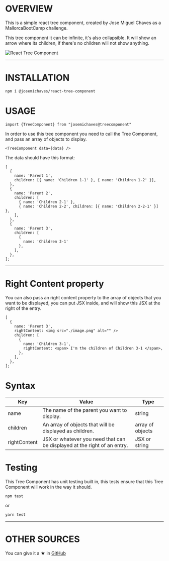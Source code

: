 # OVERVIEW

This is a simple react tree component, created by Jose Miguel Chaves as a MallorcaBootCamp challenge.

This tree component it can be infinite, it's also collapsible. It will show an arrow where its children, if there's no children will not show anything.

![React Tree Component](https://media.giphy.com/media/Bl53NIBGBNQUSVJsaO/giphy.gif)

---

# INSTALLATION

`npm i @josemichaves/react-tree-component`

# USAGE

`import {TreeComponent} from "josemichaves@treecomponent"`

In order to use this tree component you need to call the Tree Component, and pass an array of objects to display.

`<TreeComponent data={data} />`

The data should have this format:

```
[
  {
    name: 'Parent 1',
    children: [{ name: 'Children 1-1' }, { name: 'Children 1-2' }],
  },
  {
    name: 'Parent 2',
    children: [
      { name: 'Children 2-1' },
      { name: 'Children 2-2', children: [{ name: 'Children 2-2-1' }] },
    ],
  },
  {
    name: 'Parent 3',
    children: [
      {
        name: 'Children 3-1'
      },
    ],
  },
];

```

---

# Right Content property

You can also pass an right content property to the array of objects that you want to be displayed, you can put JSX inside, and will show this JSX at the right of the entry.

```
[
  {
    name: 'Parent 3',
    rightContent: <img src="./image.png" alt="" />
    children: [
      {
        name: 'Children 3-1',
        rightContent: <span> I'm the children of Children 3-1 </span>,
      },
    ],
  },
];
```

# Syntax

| Key          | Value                                                                    | Type             |
| ------------ | ------------------------------------------------------------------------ | ---------------- |
| name         | The name of the parent you want to display.                              | string           |
| children     | An array of objects that will be displayed as children.                  | array of objects |
| rightContent | JSX or whatever you need that can be displayed at the right of an entry. | JSX or string    |

# Testing

This Tree Component has unit testing built in, this tests ensure that this Tree Component will work in the way it should.

`npm test`

or

`yarn test`

---

# OTHER SOURCES

You can give it a ★ in [GitHub](https://github.com/JosemiChaves9/react-tree-component!)
